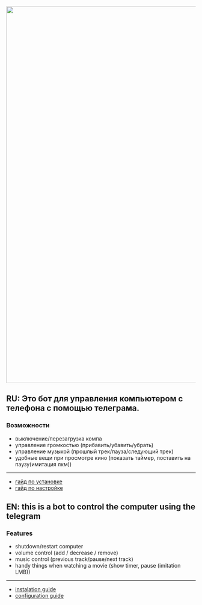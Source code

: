 <h3 align="center"><a href="https://t.me/redixyzz"><img src="https://i.imgur.com/gfPSjTR.png" width="1000"></a></h3>

## RU: Это бот для управления компьютером с телефона с помощью телеграма.

### Возможности
- выключение/перезагрузка компа
- управление громкостью (прибавить/убавить/убрать)
- управление музыкой (прошлый трек/пауза/следующий трек)
- удобные вещи при просмотре кино (показать таймер, поставить на паузу(имитация лкм))
---
- [гайд по установке]()
- [гайд по настройке]()
## EN: this is a bot to control the computer using the telegram

### Features
- shutdown/restart computer
- volume control (add / decrease / remove)
- music control (previous track/pause/next track)
- handy things when watching a movie (show timer, pause (imitation LMB))

---
- [instalation guide]()
- [configuration guide]()
